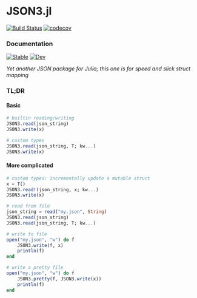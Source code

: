 
# JSON3.jl

[![Build Status](https://travis-ci.com/quinnj/JSON3.jl.svg?branch=master)](https://travis-ci.com/quinnj/JSON3.jl)
[![codecov](https://codecov.io/gh/quinnj/JSON3.jl/branch/master/graph/badge.svg)](https://codecov.io/gh/quinnj/JSON3.jl)

### Documentation

[![Stable](https://img.shields.io/badge/docs-stable-blue.svg)](https://quinnj.github.io/JSON3.jl/stable)
[![Dev](https://img.shields.io/badge/docs-dev-blue.svg)](https://quinnj.github.io/JSON3.jl/dev)

*Yet another JSON package for Julia; this one is for speed and slick struct mapping*

### TL;DR

#### Basic

```julia
# builtin reading/writing
JSON3.read(json_string)
JSON3.write(x)

# custom types
JSON3.read(json_string, T; kw...)
JSON3.write(x)
```

#### More complicated

```julia
# custom types: incrementally update a mutable struct
x = T()
JSON3.read!(json_string, x; kw...)
JSON3.write(x)

# read from file
json_string = read("my.json", String)
JSON3.read(json_string)
JSON3.read(json_string, T; kw...)

# write to file
open("my.json", "w") do f
    JSON3.write(f, x)
    println(f)
end

# write a pretty file
open("my.json", "w") do f
    JSON3.pretty(f, JSON3.write(x))
    println(f)
end
```
